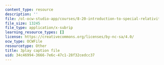```yaml
---
content_type: resource
description: ''
file: /ol-ocw-studio-app/courses/8-20-introduction-to-special-relativity-january-iap-2021/34c4699436667e6c47c128f32cedcc37_lRSMmxJeaKA.srt
file_size: 13245
file_type: application/x-subrip
learning_resource_types: []
license: https://creativecommons.org/licenses/by-nc-sa/4.0/
ocw_type: OCWFile
resourcetype: Other
title: 3play caption file
uid: 34c46994-3666-7e6c-47c1-28f32cedcc37
---
```

